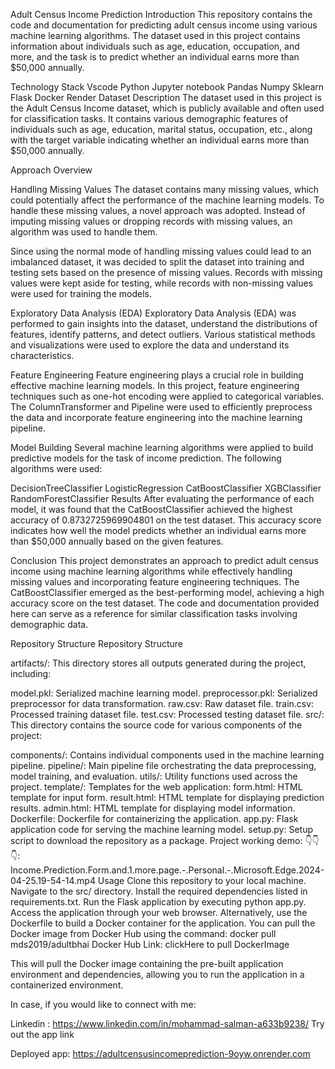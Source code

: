 Adult Census Income Prediction
Introduction
This repository contains the code and documentation for predicting adult census income using various machine learning algorithms. The dataset used in this project contains information about individuals such as age, education, occupation, and more, and the task is to predict whether an individual earns more than $50,000 annually.

Technology Stack
Vscode Python  Jupyter notebook Pandas
Numpy Sklearn 
Flask  Docker Render
Dataset Description
The dataset used in this project is the Adult Census Income dataset, which is publicly available and often used for classification tasks. It contains various demographic features of individuals such as age, education, marital status, occupation, etc., along with the target variable indicating whether an individual earns more than $50,000 annually.

Approach Overview

Handling Missing Values
The dataset contains many missing values, which could potentially affect the performance of the machine learning models. To handle these missing values, a novel approach was adopted. Instead of imputing missing values or dropping records with missing values, an algorithm was used to handle them.

Since using the normal mode of handling missing values could lead to an imbalanced dataset, it was decided to split the dataset into training and testing sets based on the presence of missing values. Records with missing values were kept aside for testing, while records with non-missing values were used for training the models.

Exploratory Data Analysis (EDA)
Exploratory Data Analysis (EDA) was performed to gain insights into the dataset, understand the distributions of features, identify patterns, and detect outliers. Various statistical methods and visualizations were used to explore the data and understand its characteristics.

Feature Engineering
Feature engineering plays a crucial role in building effective machine learning models. In this project, feature engineering techniques such as one-hot encoding were applied to categorical variables. The ColumnTransformer and Pipeline were used to efficiently preprocess the data and incorporate feature engineering into the machine learning pipeline.

Model Building
Several machine learning algorithms were applied to build predictive models for the task of income prediction. The following algorithms were used:

DecisionTreeClassifier
LogisticRegression
CatBoostClassifier
XGBClassifier
RandomForestClassifier
Results
After evaluating the performance of each model, it was found that the CatBoostClassifier achieved the highest accuracy of 0.8732725969904801 on the test dataset. This accuracy score indicates how well the model predicts whether an individual earns more than $50,000 annually based on the given features.

Conclusion
This project demonstrates an approach to predict adult census income using machine learning algorithms while effectively handling missing values and incorporating feature engineering techniques. The CatBoostClassifier emerged as the best-performing model, achieving a high accuracy score on the test dataset. The code and documentation provided here can serve as a reference for similar classification tasks involving demographic data.

Repository Structure
Repository Structure

artifacts/: This directory stores all outputs generated during the project, including:

model.pkl: Serialized machine learning model.
preprocessor.pkl: Serialized preprocessor for data transformation.
raw.csv: Raw dataset file.
train.csv: Processed training dataset file.
test.csv: Processed testing dataset file.
src/: This directory contains the source code for various components of the project:

components/: Contains individual components used in the machine learning pipeline.
pipeline/: Main pipeline file orchestrating the data preprocessing, model training, and evaluation.
utils/: Utility functions used across the project.
template/: Templates for the web application:
form.html: HTML template for input form.
result.html: HTML template for displaying prediction results.
admin.html: HTML template for displaying model information.
Dockerfile: Dockerfile for containerizing the application.
app.py: Flask application code for serving the machine learning model.
setup.py: Setup script to download the repository as a package.
Project working demo: 👇👇👇:
 Income.Prediction.Form.and.1.more.page.-.Personal.-.Microsoft.Edge.2024-04-25.19-54-14.mp4 
Usage
Clone this repository to your local machine.
Navigate to the src/ directory.
Install the required dependencies listed in requirements.txt.
Run the Flask application by executing python app.py.
Access the application through your web browser.
Alternatively, use the Dockerfile to build a Docker container for the application. You can pull the Docker image from Docker Hub using the command: docker pull mds2019/adultbhai
Docker Hub Link:
clickHere to pull DockerImage

This will pull the Docker image containing the pre-built application environment and dependencies, allowing you to run the application in a containerized environment.

In case, if you would like to connect with me:

Linkedin : https://www.linkedin.com/in/mohammad-salman-a633b9238/
Try out the app link

Deployed app: https://adultcensusincomeprediction-9oyw.onrender.com
